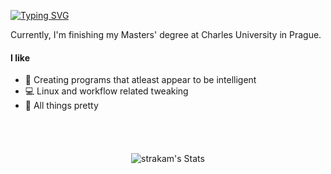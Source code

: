 [![Typing SVG](https://readme-typing-svg.demolab.com?font=Fira+Code&duration=2000&pause=1000&repeat=false&width=435&lines=Hi+%F0%9F%91%8B%2C+my+name+is+Matej)](https://git.io/typing-svg)

Currently, I'm finishing my Masters' degree at Charles University in Prague.

#### I like
- 🧠 Creating programs that atleast appear to be intelligent
- 💻 Linux and workflow related tweaking
- 🤗 All things pretty

<div align="center" style="padding-top: 40px;"> 
  
  ![strakam's Stats](https://github-readme-stats.vercel.app/api?username=strakam&theme=ayu-mirage&show_icons=true&hide_border=false&count_private=true)
</div>

<!--
**strakam/strakam** is a ✨ _special_ ✨ repository because its `README.md` (this file) appears on your GitHub profile.

Here are some ideas to get you started:

- 🔭 I’m currently working on ...
- 🌱 I’m currently learning ...
- 👯 I’m looking to collaborate on ...
- 🤔 I’m looking for help with ...
- 💬 Ask me about ...
- 📫 How to reach me: ...
- 😄 Pronouns: ...
- ⚡ Fun fact: ...
-->
